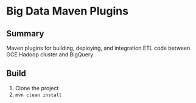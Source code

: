 # Big Data Maven Plugins

## Summary

Maven plugins for building, deploying, and integration ETL code between GCE Hadoop cluster and BigQuery

## Build

1. Clone the project
2. `mvn clean install`
